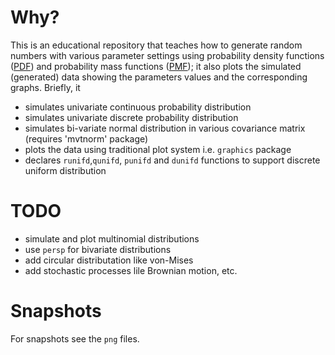 # Why?
This is an educational repository that teaches how to generate random numbers
with various parameter settings using probability density functions
([PDF](https://en.wikipedia.org/wiki/Probability_density_function)) and
probability mass functions
([PMF](https://en.wikipedia.org/wiki/Probability_mass_function)); it also plots the simulated (generated) data
showing the parameters values and the corresponding graphs. Briefly, it

- simulates univariate continuous probability distribution 
- simulates univariate discrete probability distribution 
- simulates bi-variate normal distribution in various covariance matrix (requires 'mvtnorm' package)
- plots the data using traditional plot system i.e. `graphics` package
- declares `runifd`,`qunifd`, `punifd` and `dunifd` functions to support discrete uniform distribution

# TODO
- simulate and plot multinomial distributions
- use `persp` for bivariate distributions
- add circular distributation like von-Mises
- add stochastic processes lile Brownian motion, etc.

# Snapshots
For snapshots see the `png` files.
